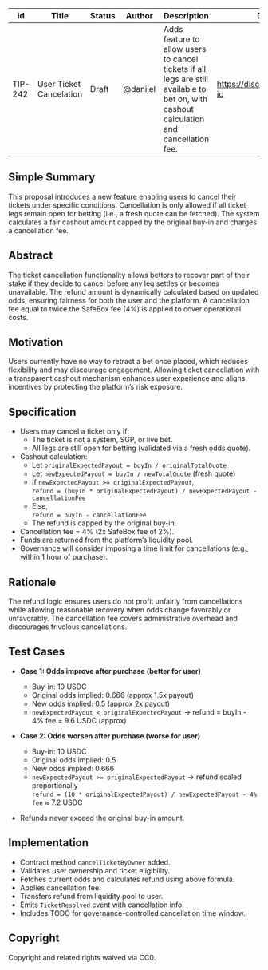 | id    | Title                      | Status      | Author  | Description                                                                                     | Discussions to                          | Created    |
|-------|----------------------------|-------------|---------|-------------------------------------------------------------------------------------------------|---------------------------------------|------------|
| TIP-242 | User Ticket Cancelation     | Draft | @danijel | Adds feature to allow users to cancel tickets if all legs are still available to bet on, with cashout calculation and cancellation fee. | https://discord.com/invite/overtime-io | 2025-06-03 |

## Simple Summary

This proposal introduces a new feature enabling users to cancel their tickets under specific conditions. Cancellation is only allowed if all ticket legs remain open for betting (i.e., a fresh quote can be fetched). The system calculates a fair cashout amount capped by the original buy-in and charges a cancellation fee.

## Abstract

The ticket cancellation functionality allows bettors to recover part of their stake if they decide to cancel before any leg settles or becomes unavailable. The refund amount is dynamically calculated based on updated odds, ensuring fairness for both the user and the platform. A cancellation fee equal to twice the SafeBox fee (4%) is applied to cover operational costs.

## Motivation

Users currently have no way to retract a bet once placed, which reduces flexibility and may discourage engagement. Allowing ticket cancellation with a transparent cashout mechanism enhances user experience and aligns incentives by protecting the platform’s risk exposure.

## Specification

- Users may cancel a ticket only if:
  - The ticket is not a system, SGP, or live bet.
  - All legs are still open for betting (validated via a fresh odds quote).
- Cashout calculation:
  - Let `originalExpectedPayout = buyIn / originalTotalQuote`
  - Let `newExpectedPayout = buyIn / newTotalQuote` (fresh quote)
  - If `newExpectedPayout >= originalExpectedPayout`,  
    `refund = (buyIn * originalExpectedPayout) / newExpectedPayout - cancellationFee`
  - Else,  
    `refund = buyIn - cancellationFee`
  - The refund is capped by the original buy-in.
- Cancellation fee = 4% (2x SafeBox fee of 2%).
- Funds are returned from the platform’s liquidity pool.
- Governance will consider imposing a time limit for cancellations (e.g., within 1 hour of purchase).

## Rationale

The refund logic ensures users do not profit unfairly from cancellations while allowing reasonable recovery when odds change favorably or unfavorably. The cancellation fee covers administrative overhead and discourages frivolous cancellations.

## Test Cases

- **Case 1: Odds improve after purchase (better for user)**
  - Buy-in: 10 USDC
  - Original odds implied: 0.666 (approx 1.5x payout)
  - New odds implied: 0.5 (approx 2x payout)
  - `newExpectedPayout < originalExpectedPayout` → refund = buyIn - 4% fee = 9.6 USDC (approx)
  
- **Case 2: Odds worsen after purchase (worse for user)**
  - Buy-in: 10 USDC
  - Original odds implied: 0.5
  - New odds implied: 0.666
  - `newExpectedPayout >= originalExpectedPayout` → refund scaled proportionally  
    `refund = (10 * originalExpectedPayout) / newExpectedPayout - 4% fee` ≈ 7.2 USDC

- Refunds never exceed the original buy-in amount.

## Implementation

- Contract method `cancelTicketByOwner` added.
- Validates user ownership and ticket eligibility.
- Fetches current odds and calculates refund using above formula.
- Applies cancellation fee.
- Transfers refund from liquidity pool to user.
- Emits `TicketResolved` event with cancellation info.
- Includes TODO for governance-controlled cancellation time window.

## Copyright

Copyright and related rights waived via CC0.

